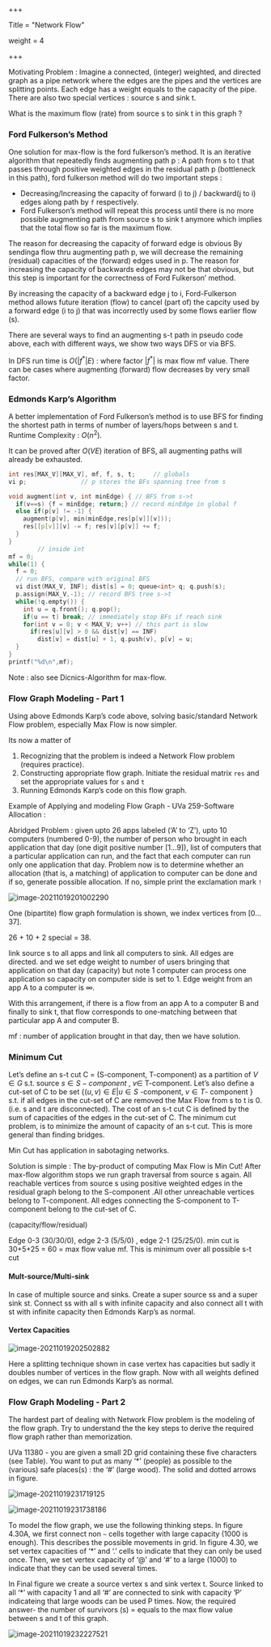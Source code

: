 +++

Title = "Network Flow"

weight = 4

+++

Motivating Problem : Imagine a connected, (integer) weighted, and directed graph as a pipe network where the edges are the pipes and the vertices are splitting points. Each edge has a weight equals to the capacity of the pipe. There are also two special vertices : source s and sink t.

What is the maximum flow (rate) from source s to sink t in this graph ?

###  Ford Fulkerson’s Method

One solution for max-flow is the ford fulkerson’s method. It is an iterative algorithm that repeatedly finds augmenting path p : A path from s to t that passes through positive weighted edges in the residual path p (bottleneck in this path), ford fulkerson method will do two important steps :

- Decreasing/Increasing the capacity of forward (i to j) / backward(j to i) edges along path by `f` respectively.
-  Ford Fulkerson’s method will repeat this process until there is no more possible augmenting path from source s to sink t anymore which implies that the total flow so far is the maximum flow.

The reason for decreasing the capacity of forward edge is obvious By sendinga flow thru augmenting path p, we will decrease the remaining (residual) capacities of the (forward) edges used in p. The reason for increasing the capacity of backwards edges may not be that obvious, but this step is important for the correctness of Ford Fulkerson’ method.

By increasing the capacity of a backward edge j to i, Ford-Fulkerson method allows future iteration (flow) to cancel (part of) the capcity used by a forward edge (i to j) that was incorrectly used by some flows earlier flow (s).

There are several ways to find an augmenting s-t path in pseudo code above, each with different ways, we show two ways DFS or via BFS.

In DFS run time is $O(|f^*|E)$ : where factor   $|f^*|$ is max flow mf value. There can be cases where augmenting (forward) flow decreases by very small factor.

### Edmonds Karp’s Algorithm

A better implementation of Ford Fulkerson’s method is to use BFS for finding the shortest path in terms of number of layers/hops between s and t. Runtime Complexity : $O(n^2)$.

It can be proved after $O(VE)$ iteration of BFS, all augmenting paths will already be exhausted.

````c++
int res[MAX_V][MAX_V], mf, f, s, t;		// globals
vi p;				// p stores the BFs spanning tree from s

void augment(int v, int minEdge) { // BFS from s->t
  if(v==s) {f = minEdge; return;} // record minEdge in global f
  else if(p[v] != -1) {
    augment(p[v], min(minEdge,res[p[v]][v]));
    res[[p[v]][v] -= f; res[v][p[v]] += f;
  }
}
        // inside int
mf = 0;
while(1) {
  f = 0;
  // run BFS, compare with original BFS
  vi dist(MAX_V, INF); dist[s] = 0; queue<int> q; q.push(s);
  p.assign(MAX_V,-1); // record BFS tree s->t
  while(!q.empty()) {
    int u = q.front(); q.pop();
    if(u == t) break; // immediately stop BFs if reach sink
    for(int v = 0; v < MAX_V; v++) // this part is slow
      if(res[u][v] > 0 && dist[v] == INF)
        dist[v] = dist[u] + 1, q.push(v), p[v] = u;
  }
}
printf("%d\n",mf);
````

Note : also see Dicnics-Algorithm for max-flow.

### Flow Graph Modeling - Part 1

Using above Edmonds Karp’s code above, solving basic/standard Network Flow problem, especially Max Flow is now simpler.

Its now a matter of

1. Recognizing that the problem is indeed a Network Flow problem (requires practice).
2. Constructing appropriate flow graph. Initiate the residual matrix `res` and set the appropriate values for `s` and `t`
3. Running Edmonds Karp’s code on this flow graph.

Example of Applying and modeling Flow Graph - UVa 259-Software Allocation :

Abridged Problem : given upto 26 apps labeled (‘A’ to ‘Z’), upto 10 computers (numbered 0-9), the number of person who brought in each application that day (one digit positive number [1…9]), list of computers that a particular application can run, and the fact that each computer can run only one application that day. Problem now is to determine whether an allocation (that is, a matching) of application to computer can be done and if so, generate possible allocation. If no, simple print the exclamation mark `!`

![image-20211019201002290](/network_flow.assets/image-20211019201002290.png)

One (bipartite) flow graph formulation is shown, we index vertices from [0…37].

26 + 10 + 2 special = 38.

link source s to all apps and link all computers to sink. All edges are directed. and we set edge weight to number of users bringing that application on that day (capacity) but note 1 computer can process one application so capacity on computer side is set to 1. Edge weight from an app A to a computer is $\infty$.

With this arrangement, if there is a flow from an app A to a computer B and finally to sink t, that flow corresponds to one-matching between that particular app A and computer B.

mf : number of application brought in that day, then we have solution.

### Minimum Cut

Let’s define an s-t cut C = (S-component, T-component) as a partition of $V\in G$ s.t. source $s\in S-component$ , $v\in$ T-component. Let’s also define a cut-set of C to be set {$(u,v) \in E | u \in S$ -component, $v \in T$- component } s.t. if all edges in the cut-set of C are removed the Max Flow from s to t is 0. (i.e. s and t are disconnected). The cost of an s-t cut C is defined by the sum of capacities of the edges in the cut-set of C. The minimum cut problem, is to minimize the amount of capacity of an s-t cut. This is more general than finding bridges.

Min Cut has application in sabotaging networks.

Solution is simple : The by-product of computing Max Flow is Min Cut! After max-flow algorithm stops we run graph traversal from source s again. All reachable vertices from source s using positive weighted edges in the residual graph belong to the S-component .All other unreachable vertices belong to T-component. All edges connecting the S-component to T-component belong to the cut-set of C.

(capacity/flow/residual)

Edge 0-3 (30/30/0), edge 2-3 (5/5/0) , edge 2-1 (25/25/0). min cut is 30+5+25 = 60 = max flow value mf. This is minimum over all possible s-t cut

#### Mult-source/Multi-sink

In case of multiple source and sinks. Create a super source ss and a super sink st. Connect ss with all s with infinite capacity and also connect all t with st with infinite capacity then Edmonds Karp’s as normal.

#### Vertex Capacities

![image-20211019202502882](/network_flow.assets/image-20211019202502882.png)

Here a splitting technique shown in case vertex has capacities but sadly it doubles number of vertices in the flow graph. Now with all weights defined on edges, we can run Edmonds Karp’s as normal.

### Flow Graph Modeling - Part 2

The hardest part of dealing with Network Flow problem is the modeling of the flow graph. Try to understand the the key steps to derive the required flow graph rather than memorization.

UVa 11380 - you are given a small 2D grid containing these five characters (see Table). You want to put as many ‘*’ (people) as possible to the (various) safe places(s) : the ‘#’ (large wood). The solid and dotted arrows in figure.

![image-20211019231719125](/network_flow.assets/image-20211019231719125.png)

![image-20211019231738186](/network_flow.assets/image-20211019231738186.png)

To model the flow graph, we use the following thinking steps. In figure 4.30A, we first connect non `~` cells together with large capacity (1000 is enough). This describes the possible movements in grid. In figure 4.30, we set vertex capacities of ‘*’ and ‘.’ cells to indicate that they can only be used once. Then, we set vertex capacity of ‘@’ and ‘#’ to a large (1000) to indicate that they can be used several times.

In Final figure we create a source vertex s and sink vertex t. Source linked to all ‘*’ with capacity 1 and all ‘#’ are connected to sink with capacity ‘P’ indicateing that large woods can be used P times. Now, the required answer- the number of survivors (s) = equals to the max flow value between s and t of this graph.

![image-20211019232227521](/network_flow.assets/image-20211019232227521.png)
